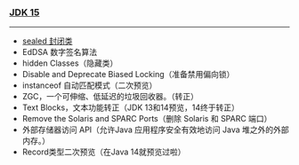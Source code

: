 ### [JDK 15](java-15)

---

- [sealed 封闭类](src/main/java/com/di1shuai/java15/sealed/SealedDemo.java)
- EdDSA 数字签名算法
- hidden Classes（隐藏类）
- Disable and Deprecate Biased Locking（准备禁用偏向锁）
- instanceof 自动匹配模式（二次预览）
- ZGC，一个可伸缩、低延迟的垃圾回收器。（转正）
- Text Blocks，文本功能转正（JDK 13和14预览，14终于转正）
- Remove the Solaris and SPARC Ports（删除 Solaris 和 SPARC 端口）
- 外部存储器访问 API（允许Java 应用程序安全有效地访问 Java 堆之外的外部内存。）
- Record类型二次预览（在Java 14就预览过啦）